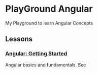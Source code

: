 # PlayGround Angular

My Playground to learn Angular Concepts

## Lessons

### [Angular: Getting Started](https://app.pluralsight.com/library/courses/angular-2-getting-started-update)
  Angular basics and fundamentals. See


